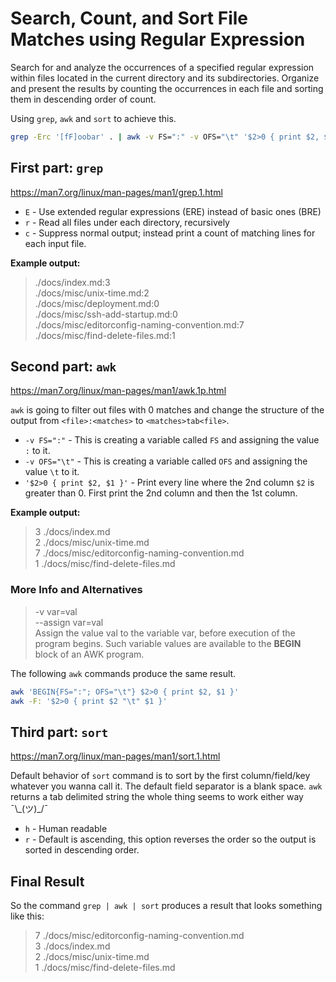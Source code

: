 # Search, Count, and Sort File Matches using Regular Expression

Search for and analyze the occurrences of a specified regular expression within files located in the current directory and its subdirectories. Organize and present the results by counting the occurrences in each file and sorting them in descending order of count.

Using `grep`, `awk` and `sort` to achieve this.

```sh
grep -Erc '[fF]oobar' . | awk -v FS=":" -v OFS="\t" '$2>0 { print $2, $1 }' | sort -hr
```

## First part: `grep`

<https://man7.org/linux/man-pages/man1/grep.1.html>

- `E` - Use extended regular expressions (ERE) instead of basic ones (BRE)
- `r` - Read all files under each directory, recursively
- `c` - Suppress normal output; instead print a count of matching lines for each input file.

**Example output:**

> ./docs/index.md:3  
> ./docs/misc/unix-time.md:2  
> ./docs/misc/deployment.md:0  
> ./docs/misc/ssh-add-startup.md:0  
> ./docs/misc/editorconfig-naming-convention.md:7  
> ./docs/misc/find-delete-files.md:1

## Second part: `awk`

<https://man7.org/linux/man-pages/man1/awk.1p.html>

`awk` is going to filter out files with 0 matches and change the structure of the output from `<file>:<matches>` to `<matches>tab<file>`.

- `-v FS=":"` - This is creating a variable called `FS` and assigning the value `:` to it.
- `-v OFS="\t"` - This is creating a variable called `OFS` and assigning the value `\t` to it.
- `'$2>0 { print $2, $1 }'` - Print every line where the 2nd column `$2` is greater than 0. First print the 2nd column and then the 1st column.

**Example output:**

> 3 ./docs/index.md  
> 2 ./docs/misc/unix-time.md  
> 7 ./docs/misc/editorconfig-naming-convention.md  
> 1 ./docs/misc/find-delete-files.md

### More Info and Alternatives

> -v var=val  
> --assign var=val  
> Assign the value val to the variable var, before execution of the program begins. Such variable values are available to the **BEGIN** block of an AWK program.

The following `awk` commands produce the same result.

```sh
awk 'BEGIN{FS=":"; OFS="\t"} $2>0 { print $2, $1 }'
awk -F: '$2>0 { print $2 "\t" $1 }'
```

## Third part: `sort`

<https://man7.org/linux/man-pages/man1/sort.1.html>

Default behavior of `sort` command is to sort by the first column/field/key whatever you wanna call it. The default field separator is a blank space. `awk` returns a tab delimited string the whole thing seems to work either way ¯\\\_(ツ)\_/¯

- `h` - Human readable
- `r` - Default is ascending, this option reverses the order so the output is sorted in descending order.

## Final Result

So the command `grep | awk | sort` produces a result that looks something like this:

> 7 ./docs/misc/editorconfig-naming-convention.md  
> 3 ./docs/index.md  
> 2 ./docs/misc/unix-time.md  
> 1 ./docs/misc/find-delete-files.md
